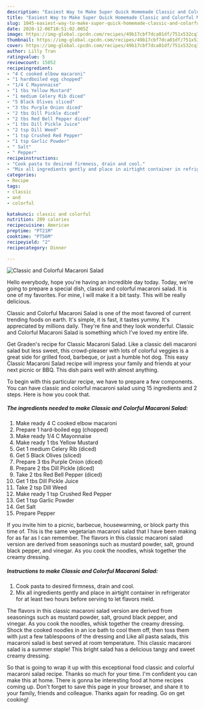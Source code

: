 ```yaml
---
description: "Easiest Way to Make Super Quick Homemade Classic and Colorful Macaroni Salad"
title: "Easiest Way to Make Super Quick Homemade Classic and Colorful Macaroni Salad"
slug: 1045-easiest-way-to-make-super-quick-homemade-classic-and-colorful-macaroni-salad
date: 2020-12-06T10:51:02.005Z
image: https://img-global.cpcdn.com/recipes/49b17cbf7dca01df/751x532cq70/classic-and-colorful-macaroni-salad-recipe-main-photo.jpg
thumbnail: https://img-global.cpcdn.com/recipes/49b17cbf7dca01df/751x532cq70/classic-and-colorful-macaroni-salad-recipe-main-photo.jpg
cover: https://img-global.cpcdn.com/recipes/49b17cbf7dca01df/751x532cq70/classic-and-colorful-macaroni-salad-recipe-main-photo.jpg
author: Lilly Tran
ratingvalue: 5
reviewcount: 15052
recipeingredient:
- "4 C cooked elbow macaroni"
- "1 hardboiled egg chopped"
- "1/4 C Mayonnaise"
- "1 tbs Yellow Mustard"
- "1 medium Celery Rib diced"
- "5 Black Olives sliced"
- "3 tbs Purple Onion diced"
- "2 tbs Dill Pickle diced"
- "2 tbs Red Bell Pepper diced"
- "1 tbs Dill Pickle Juice"
- "2 tsp Dill Weed"
- "1 tsp Crushed Red Pepper"
- "1 tsp Garlic Powder"
- " Salt"
- " Pepper"
recipeinstructions:
- "Cook pasta to desired firmness, drain and cool."
- "Mix all ingredients gently and place in airtight container in refrigerator for at least two hours before serving to let flavors meld."
categories:
- Recipe
tags:
- classic
- and
- colorful

katakunci: classic and colorful 
nutrition: 209 calories
recipecuisine: American
preptime: "PT21M"
cooktime: "PT56M"
recipeyield: "2"
recipecategory: Dinner

---
```



![Classic and Colorful Macaroni Salad](https://img-global.cpcdn.com/recipes/49b17cbf7dca01df/751x532cq70/classic-and-colorful-macaroni-salad-recipe-main-photo.jpg)

Hello everybody, hope you're having an incredible day today. Today, we're going to prepare a special dish, classic and colorful macaroni salad. It is one of my favorites. For mine, I will make it a bit tasty. This will be really delicious.

Classic and Colorful Macaroni Salad is one of the most favored of current trending foods on earth. It's simple, it is fast, it tastes yummy. It's appreciated by millions daily. They're fine and they look wonderful. Classic and Colorful Macaroni Salad is something which I've loved my entire life.

Get Graden&#39;s recipe for Classic Macaroni Salad. Like a classic deli macaroni salad but less sweet, this crowd-pleaser with lots of colorful veggies is a great side for grilled food, barbeque, or just a humble hot dog. This easy Classic Macaroni Salad recipe will impress your family and friends at your next picnic or BBQ. This dish pairs well with almost anything.


To begin with this particular recipe, we have to prepare a few components. You can have classic and colorful macaroni salad using 15 ingredients and 2 steps. Here is how you cook that.

<!--inarticleads1-->

##### The ingredients needed to make Classic and Colorful Macaroni Salad:

1. Make ready 4 C cooked elbow macaroni
1. Prepare 1 hard-boiled egg (chopped)
1. Make ready 1/4 C Mayonnaise
1. Make ready 1 tbs Yellow Mustard
1. Get 1 medium Celery Rib (diced)
1. Get 5 Black Olives (sliced)
1. Prepare 3 tbs Purple Onion (diced)
1. Prepare 2 tbs Dill Pickle (diced)
1. Take 2 tbs Red Bell Pepper (diced)
1. Get 1 tbs Dill Pickle Juice
1. Take 2 tsp Dill Weed
1. Make ready 1 tsp Crushed Red Pepper
1. Get 1 tsp Garlic Powder
1. Get  Salt
1. Prepare  Pepper


If you invite him to a picnic, barbecue, housewarming, or block party this time of. This is the same vegetarian macaroni salad that I have been making for as far as I can remember. The flavors in this classic macaroni salad version are derived from seasonings such as mustard powder, salt, ground black pepper, and vinegar. As you cook the noodles, whisk together the creamy dressing. 

<!--inarticleads2-->

##### Instructions to make Classic and Colorful Macaroni Salad:

1. Cook pasta to desired firmness, drain and cool.
1. Mix all ingredients gently and place in airtight container in refrigerator for at least two hours before serving to let flavors meld.


The flavors in this classic macaroni salad version are derived from seasonings such as mustard powder, salt, ground black pepper, and vinegar. As you cook the noodles, whisk together the creamy dressing. Shock the cooked noodles in an ice bath to cool them off, then toss them with just a few tablespoons of the dressing and Like all pasta salads, this macaroni salad is best served at room temperature. This classic macaroni salad is a summer staple! This bright salad has a delicious tangy and sweet creamy dressing. 

So that is going to wrap it up with this exceptional food classic and colorful macaroni salad recipe. Thanks so much for your time. I'm confident you can make this at home. There is gonna be interesting food at home recipes coming up. Don't forget to save this page in your browser, and share it to your family, friends and colleague. Thanks again for reading. Go on get cooking!
